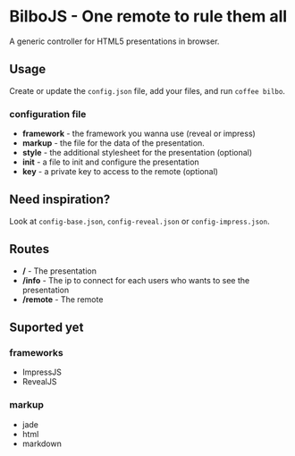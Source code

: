 BilboJS - One remote to rule them all
=====================================

A generic controller for HTML5 presentations in browser.

Usage
-----
Create or update the `config.json` file, add your files, and run `coffee bilbo`.
### configuration file
- __framework__ - the framework you wanna use (reveal or impress)
- __markup__ - the file for the data of the presentation.
- __style__ - the additional stylesheet for the presentation (optional)
- __init__ - a file to init and configure the presentation
- __key__ - a private key to access to the remote (optional)

Need inspiration?
-----------------
Look at `config-base.json`, `config-reveal.json` or `config-impress.json`.

Routes
------
- __/__ - The presentation
- __/info__ - The ip to connect for each users who wants to see the presentation
- __/remote__ - The remote

Suported yet
------------

### frameworks
- ImpressJS
- RevealJS

### markup
- jade
- html
- markdown
